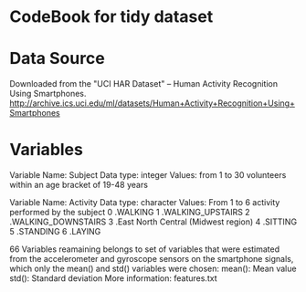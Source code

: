 CodeBook for tidy dataset
=============

Data Source
============
Downloaded from the "UCI HAR Dataset" – Human Activity Recognition Using Smartphones.
http://archive.ics.uci.edu/ml/datasets/Human+Activity+Recognition+Using+Smartphones

Variables 
===========

Variable Name: Subject
Data type: integer
Values: from 1 to 30 volunteers within an age bracket of 19-48 years

Variable Name: Activity
Data type: character
Values: From 1 to 6 activity performed by the subject
 0 .WALKING
 1 .WALKING_UPSTAIRS
 2 .WALKING_DOWNSTAIRS
 3 .East North Central (Midwest region)
 4 .SITTING
 5 .STANDING
 6 .LAYING
 
66 Variables reamaining belongs to set of variables that were estimated from the accelerometer 
and gyroscope sensors on the smartphone signals, which only the mean() and std() variables were chosen: 
mean(): Mean value
std(): Standard deviation
More information: features.txt
